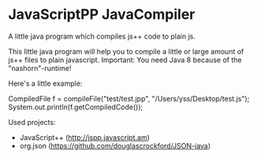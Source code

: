 # JavaScriptPP JavaCompiler

A little java program which compiles js++ code to plain js.

This little java program will help you to compile a little or large amount of js++ files to plain javascript.
Important: You need Java 8 because of the "nashorn"-runtime!

Here's a little example:

CompiledFile f = compileFile("test/test.jpp", "/Users/yss/Desktop/test.js");
System.out.println(f.getCompiledCode());


Used projects:
- JavaScript++ (http://jspp.javascript.am)
- org.json (https://github.com/douglascrockford/JSON-java)